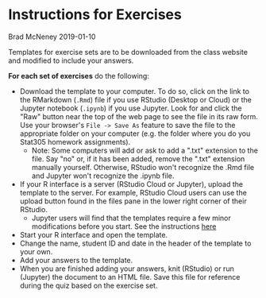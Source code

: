 Instructions for Exercises
================
Brad McNeney
2019-01-10

Templates for exercise sets are to be downloaded from the class website and modified to include your answers.

**For each set of exercises** do the following:

-   Download the template to your computer. To do so, click on the link to the RMarkdown (`.Rmd`) file if you use RStudio (Desktop or Cloud) or the Jupyter notebook (`.ipynb`) if you use Jupyter. Look for and click the "Raw" button near the top of the web page to see the file in its raw form. Use your browser's `File -> Save As` feature to save the file to the appropriate folder on your computer (e.g. the folder where you do you Stat305 homework assignments).
    -   Note: Some computers will add or ask to add a ".txt" extension to the file. Say "no" or, if it has been added, remove the ".txt" extension manually yourself. Otherwise, RStudio won't recognize the .Rmd file and Jupyter won't recognize the .ipynb file.
-   If your R interface is a server (RStudio Cloud or Jupyter), upload the template to the server. For example, RStudio Cloud users can use the upload button found in the files pane in the lower right corner of their RStudio.
    -   Jupyter users will find that the templates require a few minor modifications before you start. See the instructions [here](https://github.com/SFUStatgen/RforStat2/blob/master/SFUStat305/Exercises/Instructions/TemplateMods.pdf)
-   Start your R interface and open the template.
-   Change the name, student ID and date in the header of the template to your own.
-   Add your answers to the template.
-   When you are finished adding your answers, knit (RStudio) or run (Jupyter) the document to an HTML file. Save this file for reference during the quiz based on the exercise set.
